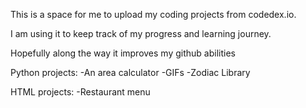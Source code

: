 This is a space for me to upload my coding projects from codedex.io.

I am using it to keep track of my progress and learning journey.

Hopefully along the way it improves my github abilities

Python projects:
-An area calculator
-GIFs
-Zodiac Library

HTML projects:
-Restaurant menu
